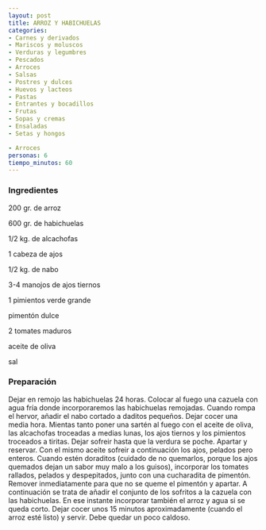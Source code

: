 ```yaml
---
layout: post
title: ARROZ Y HABICHUELAS
categories:
- Carnes y derivados
- Mariscos y moluscos
- Verduras y legumbres
- Pescados
- Arroces
- Salsas
- Postres y dulces
- Huevos y lacteos
- Pastas
- Entrantes y bocadillos
- Frutas
- Sopas y cremas
- Ensaladas
- Setas y hongos

- Arroces
personas: 6 
tiempo_minutos: 60 
---
```

<h3>Ingredientes</h3>
200 gr. de arroz

600 gr. de habichuelas

1/2 kg. de alcachofas

1 cabeza de ajos

1/2 kg. de nabo

3-4 manojos de ajos tiernos

1 pimientos verde grande

pimentón dulce

2 tomates maduros

aceite de oliva

sal

<h3>Preparación</h3>
Dejar en remojo las habichuelas 24 horas. Colocar al fuego una cazuela con agua fría donde incorporaremos las habichuelas remojadas. Cuando rompa el hervor, añadir el nabo cortado a daditos pequeños. Dejar cocer una media hora. Mientas tanto poner una sartén al fuego con el aceite de oliva, las alcachofas troceadas a medias lunas, los ajos tiernos y los pimientos troceados a tiritas. Dejar sofreir hasta que la verdura se poche. Apartar y reservar. Con el mismo aceite sofreir a continuación los ajos, pelados pero enteros. Cuando estén doraditos (cuidado de no quemarlos, porque los ajos quemados dejan un sabor muy malo a los guisos), incorporar los tomates rallados, pelados y despepitados, junto con una cucharadita de pimentón. Remover inmediatamente para que no se queme el pimentón y apartar. A continuación se trata de añadir el conjunto de los sofritos a la cazuela con las habichuelas. En ese instante incorporar también el arroz y agua si se queda corto. Dejar cocer unos 15 minutos aproximadamente (cuando el arroz esté listo) y servir. Debe quedar un poco caldoso.


